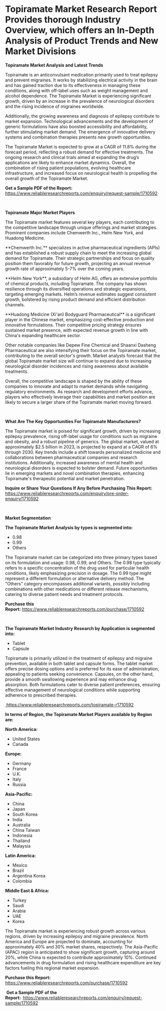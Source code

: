 <p><h1>Topiramate Market Research Report Provides thorough Industry Overview, which offers an In-Depth Analysis of Product Trends and New Market Divisions</h1></p><p><strong>Topiramate Market Analysis and Latest Trends</strong></p>
<p><p>Topiramate is an anticonvulsant medication primarily used to treat epilepsy and prevent migraines. It works by stabilizing electrical activity in the brain and has gained traction due to its effectiveness in managing these conditions, along with off-label uses such as weight management and alcohol dependence. The Topiramate Market is experiencing significant growth, driven by an increase in the prevalence of neurological disorders and the rising incidence of migraines worldwide. </p><p>Additionally, the growing awareness and diagnosis of epilepsy contribute to market expansion. Technological advancements and the development of generic formulations have also boosted accessibility and affordability, further stimulating market demand. The emergence of innovative delivery systems and combination therapies presents new growth opportunities. </p><p>The Topiramate Market is expected to grow at a CAGR of 11.8% during the forecast period, reflecting a robust demand for effective treatments. The ongoing research and clinical trials aimed at expanding the drug’s applications are likely to enhance market dynamics. Overall, the combination of rising patient populations, evolving healthcare infrastructure, and increased focus on neurological health is propelling the overall growth of the Topiramate Market.</p></p>
<p><strong>Get a Sample PDF of the Report:&nbsp;</strong> <a href="https://www.reliableresearchreports.com/enquiry/request-sample/1710592?utm_campaign=3512&utm_medium=2&utm_source=Github&utm_content=ia&utm_term=19042025&utm_id=topiramate">https://www.reliableresearchreports.com/enquiry/request-sample/1710592</a></p>
<p>&nbsp;</p>
<p><strong>Topiramate Major Market Players</strong></p>
<p><p>The Topiramate market features several key players, each contributing to the competitive landscape through unique offerings and market strategies. Prominent companies include Chemwerth Inc., Helm New York, and Huadong Medicine.</p><p>**Chemwerth Inc.** specializes in active pharmaceutical ingredients (APIs) and has established a robust supply chain to meet the increasing global demand for Topiramate. Their strategic partnerships and focus on quality position them favorably for future growth, projecting an annual revenue growth rate of approximately 5-7% over the coming years.</p><p>**Helm New York**, a subsidiary of Helm AG, offers an extensive portfolio of chemical products, including Topiramate. The company has shown resilience through its diversified operations and strategic expansions, targeting emerging markets. Helm’s revenue estimates suggest consistent growth, bolstered by rising product demand and efficient distribution channels.</p><p>**Huadong Medicine (Xi'an) Bodyguard Pharmaceutical** is a significant player in the Chinese market, emphasizing cost-effective production and innovative formulations. Their competitive pricing strategy ensures sustained market presence, with expected revenue growth in line with China's expanding healthcare sector. </p><p>Other notable companies like Depew Fine Chemical and Shaanxi Dasheng Pharmaceutical are also intensifying their focus on the Topiramate market, contributing to the overall sector's growth. Market analysts forecast that the global Topiramate market size will continue to expand due to increasing neurological disorder incidences and rising awareness about available treatments. </p><p>Overall, the competitive landscape is shaped by the ability of these companies to innovate and adapt to market demands while navigating regulatory environments. As research and development efforts advance, players who effectively leverage their capabilities and market position are likely to secure a larger share of the Topiramate market moving forward.</p></p>
<p>&nbsp;</p>
<p><strong>What Are The Key Opportunities For Topiramate Manufacturers?</strong></p>
<p><p>The Topiramate market is poised for significant growth, driven by increasing epilepsy prevalence, rising off-label usage for conditions such as migraine and obesity, and a robust pipeline of generics. The global market, valued at approximately $2.5 billion in 2023, is projected to expand at a CAGR of 6% through 2030. Key trends include a shift towards personalized medicine and collaborations between pharmaceutical companies and research institutions. Additionally, increased awareness of mental health and neurological disorders is expected to bolster demand. Future opportunities lie in emerging markets and novel combination therapies, enhancing Topiramate's therapeutic potential and market penetration.</p></p>
<p><strong>Inquire or Share Your Questions If Any Before Purchasing This Report:</strong> <a href="https://www.reliableresearchreports.com/enquiry/pre-order-enquiry/1710592?utm_campaign=3512&utm_medium=2&utm_source=Github&utm_content=ia&utm_term=19042025&utm_id=topiramate">https://www.reliableresearchreports.com/enquiry/pre-order-enquiry/1710592</a></p>
<p>&nbsp;</p>
<p><strong>Market Segmentation</strong></p>
<p><strong>The Topiramate Market Analysis by types is segmented into:</strong></p>
<p><ul><li>0.98</li><li>0.99</li><li>Others</li></ul></p>
<p><p>The Topiramate market can be categorized into three primary types based on its formulation and usage: 0.98, 0.99, and Others. The 0.98 type typically refers to a specific concentration of the drug used for particular health conditions, likely emphasizing precision in dosage. The 0.99 type might represent a different formulation or alternative delivery method. The "Others" category encompasses additional variants, possibly including combinations with other medications or different release mechanisms, catering to diverse patient needs and treatment protocols.</p></p>
<p><strong>Purchase this Report:&nbsp;</strong><a href="https://www.reliableresearchreports.com/purchase/1710592?utm_campaign=3512&utm_medium=2&utm_source=Github&utm_content=ia&utm_term=19042025&utm_id=topiramate">https://www.reliableresearchreports.com/purchase/1710592</a></p>
<p>&nbsp;</p>
<p><strong>The Topiramate Market Industry Research by Application is segmented into:</strong></p>
<p><ul><li>Tablet</li><li>Capsule</li></ul></p>
<p><p>Topiramate is primarily utilized in the treatment of epilepsy and migraine prevention, available in both tablet and capsule forms. The tablet market offers precise dosing options and is preferred for its ease of administration, appealing to patients seeking convenience. Capsules, on the other hand, provide a smooth swallowing experience and may enhance drug absorption. Both formulations cater to diverse patient preferences, ensuring effective management of neurological conditions while supporting adherence to prescribed therapies.</p></p>
<p><a href="https://www.reliableresearchreports.com/topiramate-r1710592?utm_campaign=3512&utm_medium=2&utm_source=Github&utm_content=ia&utm_term=19042025&utm_id=topiramate">&nbsp;https://www.reliableresearchreports.com/topiramate-r1710592</a></p>
<p><strong>In terms of Region, the Topiramate Market Players available by Region are:</strong></p>
<p>
    <p> <strong> North America: </strong>
        <ul>
            <li>United States</li>
            <li>Canada</li>
        </ul>
        </p> 
    <p> <strong> Europe: </strong>
        <ul>
            <li>Germany</li>
            <li>France</li>
            <li>U.K.</li>
            <li>Italy</li>
            <li>Russia</li>
        </ul>
        </p> 
    <p> <strong> Asia-Pacific: </strong>
        <ul>
            <li>China</li>
            <li>Japan</li>
            <li>South Korea</li>
            <li>India</li>
            <li>Australia</li>
            <li>China Taiwan</li>
            <li>Indonesia</li>
            <li>Thailand</li>
            <li>Malaysia</li>
        </ul>
        </p> 
    <p> <strong> Latin America: </strong>
        <ul>
            <li>Mexico</li>
            <li>Brazil</li>
            <li>Argentina Korea</li>
            <li>Colombia</li>
        </ul>
        </p> 
    <p> <strong> Middle East & Africa: </strong>
        <ul>
            <li>Turkey</li>
            <li>Saudi</li>
            <li>Arabia</li>
            <li>UAE</li>
            <li>Korea</li>
        </ul>
    </p>
    </p>
<p><p>The Topiramate market is experiencing robust growth across various regions, driven by increasing epilepsy and migraine prevalence. North America and Europe are projected to dominate, accounting for approximately 40% and 30% market shares, respectively. The Asia-Pacific (APAC) region is anticipated to show significant growth, capturing around 20%, while China is expected to contribute approximately 10%. Continued advancements in drug formulation and rising healthcare expenditure are key factors fueling this regional market expansion.</p></p>
<p><strong>Purchase this Report: </strong><a href="https://www.reliableresearchreports.com/purchase/1710592?utm_campaign=3512&utm_medium=2&utm_source=Github&utm_content=ia&utm_term=19042025&utm_id=topiramate">https://www.reliableresearchreports.com/purchase/1710592</a></p>
<p>&nbsp;<strong>Get a Sample PDF of the Report:&nbsp;&nbsp;</strong><a href="https://www.reliableresearchreports.com/enquiry/request-sample/1710592?utm_campaign=3512&utm_medium=2&utm_source=Github&utm_content=ia&utm_term=19042025&utm_id=topiramate">https://www.reliableresearchreports.com/enquiry/request-sample/1710592</a></p>
<p><strong></strong></p>
<p><p></p><p></p><p></p></p>